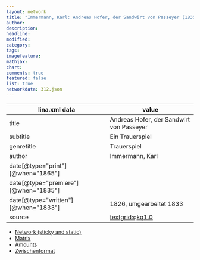 ```yaml
---
layout: network
title: "Immermann, Karl: Andreas Hofer, der Sandwirt von Passeyer (1835)"
author:
description:
headline:
modified:
category:
tags:
imagefeature: 
mathjax: 
chart: 
comments: true
featured: false
list: true
networkdata: 312.json
---
```

lina.xml data  | value
------------- | -------------
title|Andreas Hofer, der Sandwirt von Passeyer
subtitle|Ein Trauerspiel
genretitle|Trauerspiel
author|Immermann, Karl
date[@type="print"][@when="1865"]|
date[@type="premiere"][@when="1835"]|
date[@type="written"][@when="1833"]|1826, umgearbeitet 1833
source|[textgrid:qkq1.0](https://textgridlab.org/1.0/tgcrud-public/rest/textgrid:qkq1.0/data)



* [Network (sticky and static)](/linas/network312)
* [Matrix](/linas/matrix312)
* [Amounts](/linas/amount312)
* [Zwischenformat](/linas/lina312 )
